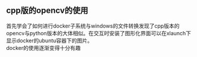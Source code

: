 ## cpp版的opencv的使用
首先学会了如何进行docker子系统与windows的文件转换发现了cpp版本的opencv与python版本的大体相似。在交互时安装了图形化界面可以在xlaunch下显示docker的ubuntu容器下的图片。  
docker的使用逐渐变得十分有趣